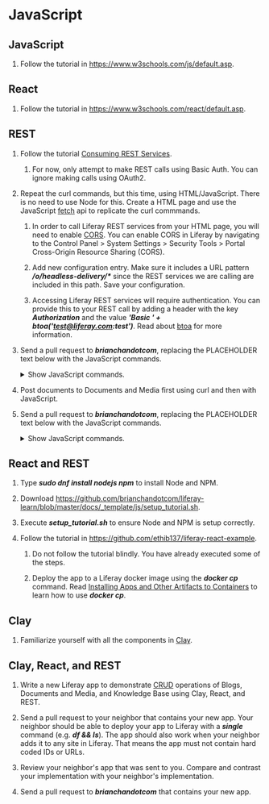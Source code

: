 # JavaScript

## JavaScript

1. Follow the tutorial in https://www.w3schools.com/js/default.asp.

## React

1. Follow the tutorial in https://www.w3schools.com/react/default.asp.

## REST

1. Follow the tutorial [Consuming REST Services](https://learn.liferay.com/dxp/7.x/en/headless-delivery/consuming-apis/consuming-rest-services.html).

	1. For now, only attempt to make REST calls using Basic Auth. You can ignore making calls using OAuth2.

1. Repeat the curl commands, but this time, using HTML/JavaScript. There is no need to use Node for this. Create a HTML page and use the JavaScript [fetch](https://developer.mozilla.org/en-US/docs/Web/API/Fetch_API/Using_Fetch) api to replicate the curl commmands.

	1. In order to call Liferay REST services from your HTML page, you will need to enable [CORS](https://developer.mozilla.org/en-US/docs/Web/HTTP/CORS). You can enable CORS in Liferay by navigating to the Control Panel > System Settings > Security Tools > Portal Cross-Origin Resource Sharing (CORS).

	1. Add new configuration entry. Make sure it includes a URL pattern ***/o/headless-delivery/\**** since the REST services we are calling are included in this path. Save your configuration.

	1. Accessing Liferay REST services will require authentication. You can provide this to your REST call by adding a header with the key ***Authorization*** and the value ***'Basic ' + btoa('test@liferay.com:test')***. Read about [btoa](https://developer.mozilla.org/en-US/docs/Web/API/WindowOrWorkerGlobalScope/btoa) for more information.

1. Send a pull request to ***brianchandotcom***, replacing the PLACEHOLDER text below with the JavaScript commands.

	<details>
		<summary>Show JavaScript commands.</summary>

		PLACEHOLDER
	</details>

1. Post documents to Documents and Media first using curl and then with JavaScript.

1. Send a pull request to ***brianchandotcom***, replacing the PLACEHOLDER text below with the JavaScript commands.

	<details>
		<summary>Show JavaScript commands.</summary>

		PLACEHOLDER
	</details>

## React and REST

1. Type ***sudo dnf install nodejs npm*** to install Node and NPM.

1. Download https://github.com/brianchandotcom/liferay-learn/blob/master/docs/_template/js/setup_tutorial.sh.

1. Execute ***setup_tutorial.sh*** to ensure Node and NPM is setup correctly.

1. Follow the tutorial in https://github.com/ethib137/liferay-react-example.

	1. Do not follow the tutorial blindly. You have already executed some of the steps.

	1. Deploy the app to a Liferay docker image using the ***docker cp*** command. Read [Installing Apps and Other Artifacts to Containers](https://learn.liferay.com/dxp/7.x/en/installation-and-upgrades/installing-liferay/using-liferay-docker-images/installing-apps-and-other-artifacts-to-containers.html) to learn how to use ***docker cp***.

## Clay

1. Familiarize yourself with all the components in [Clay](https://clayui.com/docs/components/index.html).

## Clay, React, and REST

1. Write a new Liferay app to demonstrate [CRUD](https://en.wikipedia.org/wiki/Create,_read,_update_and_delete) operations of Blogs, Documents and Media, and Knowledge Base using Clay, React, and REST.

1. Send a pull request to your neighbor that contains your new app. Your neighbor should be able to deploy your app to Liferay with a ***single*** command (e.g. ***df && ls***). The app should also work when your neighbor adds it to any site in Liferay. That means the app must not contain hard coded IDs or URLs.

1. Review your neighbor's app that was sent to you. Compare and contrast your implementation with your neighbor's implementation.

1. Send a pull request to ***brianchandotcom*** that contains your new app.